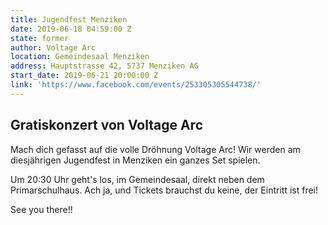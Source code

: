 ```yaml
---
title: Jugendfest Menziken
date: 2019-06-18 04:59:00 Z
state: former
author: Voltage Arc
location: Gemeindesaal Menziken
address: Hauptstrasse 42, 5737 Menziken AG
start_date: 2019-06-21 20:00:00 Z
link: 'https://www.facebook.com/events/253305305544738/'
---
```


## Gratiskonzert von Voltage Arc

Mach dich gefasst auf die volle Dröhnung Voltage Arc! Wir werden am diesjährigen Jugendfest in Menziken ein ganzes Set spielen.

Um 20:30 Uhr geht's los, im Gemeindesaal, direkt neben dem Primarschulhaus. Ach ja, und Tickets brauchst du keine, der Eintritt ist frei!

See you there!!
